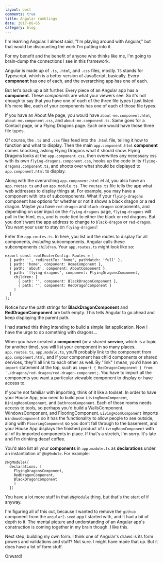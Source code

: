 ```yaml
---
layout: post
comments: true
title: Angular ramblings
date: 2017-06-05
category: blog
---
```

I'm learning Angular. I almost said, "I'm playing around with Angular," but that would be discounting the work I'm putting into it.

For my benefit and the benefit of anyone who thinks like me, I'm going to brain-dump the connections I see in this framework.

Angular is made up of `.ts`, `.html`, and `.css` files, mostly. `TS` stands for Typescript, which is a better version of JavaScript, basically. Every **component** has one of each, and the overarching app has one of each.

But let's back up a bit further. Every piece of an Angular app has a **component**. These *components* are what your viewers see. So it's not enough to say that you have one of each of the three file types I just listed. It's more like, each of your components has one of each of those file types.

If you have an About Me page, you would have `about-me.component.html`, `about-me.component.css`, and `about-me.component.ts`. Same goes for a Contact page, or a Flying Dragons page. Each one would have those three file types.

Of course, the `.ts` and `.css` files feed into the `.html` file, telling it how to function and what to display. Then the main `app.component.html` **component** comes knocking, asking Flying Dragons what it should show. Flying Dragons looks at the `app.component.css`, then overwrites any necessary css with its own `flying-dragons.component.css`, hooks up the code in its `flying-dragons.component.ts`, and shoots over what should be displayed to `app.component.html` to display.

Along with the overarching `app.component.html` et al, you also have an `app.routes.ts` and an `app.module.ts`. The `routes.ts` file tells the app what web addresses to display things at. For example, you may have a component with lots of subcomponents. What if your `flying-dragons` component has options for whether or not it shows a black dragon or a red dragon. Maybe you have `red-dragon` and `black-dragon` components, and depending on user input on the `flying-dragons` page, `flying-dragons` will pull in the html, css, and ts code tied to either the black or red dragons. But you don't want the app address to change to `black-dragon` or `red-dragon`. You want your user to stay on `flying-dragons`!

Enter the `app.routes.ts`. In here, you list out the routes to display for all components, _including_ subcomponents. Angular calls these subcomponents `children`. Your `app.routes.ts` might look like so:

```
export const rootRouterConfig: Routes = [
  { path: '', redirectTo: 'home', pathMatch: 'full' },
  { path: 'home', component: HomeComponent },
  { path: 'about', component: AboutComponent },
  { path: 'flying-dragons', component: FlyingDragonsComponent,
    children: [
      { path: '', component: BlackDragonComponent },
      { path: '', component: RedDragonComponent }
    ]
  }
];
```
Notice how the path strings for **BlackDragonComponent** and **RedDragonComponent** are both empty. This tells Angular to go ahead and keep displaying the parent path.

I had started this thing intending to build a simple list application. Now I have the urge to do something with dragons...

When you have created a **component** (or a shared **service**, which is a topic for another time), you will list your component in so many places. `app.routes.ts`, `app.module.ts`, you'll probably link to the component from `app.component.html`, and if your component has child components or shared services, they'll all link to each other as well. By "link" I mean, you'd have an `import` statement at the top, such as `import { RedDragonComponent } from './dragons/red-dragon/red-dragon-component;`. You have to import all the components you want a particular viewable component to display or have access to.

If you're not familiar with importing, think of it like a toolset. In order to have your House App, you need to build your `LivingRoomComponent`, `DiningRoomComponent`, and `BathroomComponent`. Each of those rooms needs access to tools, so perhaps you'd build a WallsComponent, WindowsComponent, and FlooringComponent. `LivingRoomComponent` imports `WindowsComponent` so it has the functionality to allow people to see outside, along with `FlooringComponent` so you don't fall through to the basement, and your House App displays the finished product of `LivingRoomComponent` with all of its imported components in place. If that's a stretch, I'm sorry. It's late and I'm drinking decaf coffee.

You'd also list all your **components** in `app.module.ts` as **declarations** under an instantiation of `@NgModule`. For example:
```
@NgModule({
  declarations: [
    FlyingDragonsComponent,
    RedDragonComponent,
    BlackDragonComponent
    ]
  })
```

You have a lot more stuff in that `@NgModule` thing, but that's the start of if anyway.

I'm figuring all of this out, because I wanted to remove the `github` component from the `angular2-seed` app I started with, and it had a bit of depth to it. The mental picture and understanding of an Angular app's construction is coming together in my brain though. I like this.

Next step, building my own form. I think one of Angular's draws is its form powers and validations and stuff? Not sure. I might have made that up. But it does have a lot of form stuff.

Onward!
